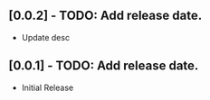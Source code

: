 ## [0.0.2] - TODO: Add release date.

* Update desc

## [0.0.1] - TODO: Add release date.

* Initial Release
